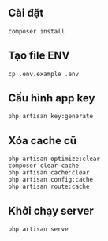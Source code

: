 ## Cài đặt

```
composer install
```

## Tạo file ENV

```
cp .env.example .env
```

## Cấu hình app key

```
php artisan key:generate
```

## Xóa cache cũ

```
php artisan optimize:clear
composer clear-cache
php artisan cache:clear
php artisan config:cache
php artisan route:cache
```

## Khởi chạy server

```
php artisan serve
```
